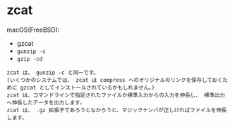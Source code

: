 # zcat


macOS(FreeBSD):

- gzcat
- `gunzip -c` 
- `gzip -cd`
  
~~~
zcat は、 gunzip -c と同一です。 
(いくつかのシステムでは、 zcat は compress へのオリジナルのリンクを保存しておくために gzcat としてインストールされているかもしれません。) 
zcat は、コマンドラインで指定されたファイルか標準入力からの入力を伸長し、 標準出力へ伸長したデータを出力します。 
zcat は、 .gz 拡張子であろうとなかろうと、マジックナンバが正しければファイルを伸長 します。
~~~
